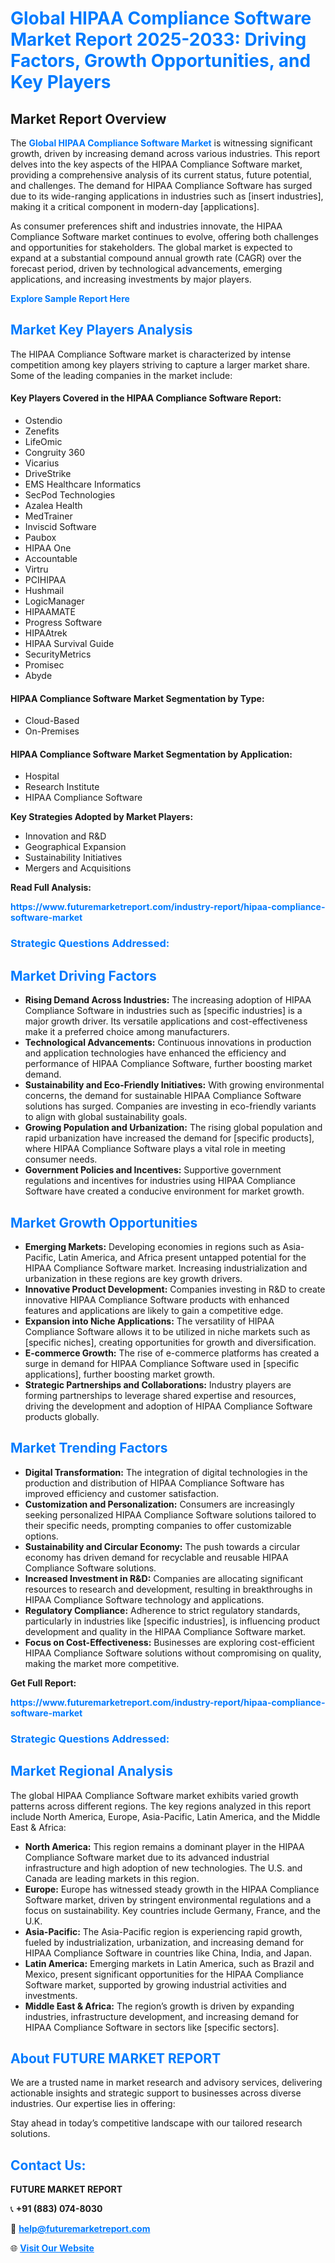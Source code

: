 <h1 style="color: #007BFF;">Global HIPAA Compliance Software Market Report 2025-2033: Driving Factors, Growth Opportunities, and Key Players</h1>

<section id="overview">
<h2>Market Report Overview</h2>
<p>The <a href="https://www.futuremarketreport.com/industry-report/hipaa-compliance-software-market" style="color: #007BFF; text-decoration: none;"><strong>Global HIPAA Compliance Software Market</strong></a> is witnessing significant growth, driven by increasing demand across various industries. This report delves into the key aspects of the HIPAA Compliance Software market, providing a comprehensive analysis of its current status, future potential, and challenges. The demand for HIPAA Compliance Software has surged due to its wide-ranging applications in industries such as [insert industries], making it a critical component in modern-day [applications].</p>
<p>As consumer preferences shift and industries innovate, the HIPAA Compliance Software market continues to evolve, offering both challenges and opportunities for stakeholders. The global market is expected to expand at a substantial compound annual growth rate (CAGR) over the forecast period, driven by technological advancements, emerging applications, and increasing investments by major players.</p>
</section>

<section id="overview">
<p><a href="https://www.futuremarketreport.com/request-sample/reportId=111634" style="color: #007BFF; text-decoration: none;"><strong>Explore Sample Report Here</strong></a></p>
</section>

<section id="key-players">
<h2 style="color: #007BFF;">Market Key Players Analysis</h2>
<p>The HIPAA Compliance Software market is characterized by intense competition among key players striving to capture a larger market share. Some of the leading companies in the market include:</p>
<h4>Key Players Covered in the HIPAA Compliance Software Report:</h4>
<ul><li>Ostendio</li><li>Zenefits</li><li>LifeOmic</li><li>Congruity 360</li><li>Vicarius</li><li>DriveStrike</li><li>EMS Healthcare Informatics</li><li>SecPod Technologies</li><li>Azalea Health</li><li>MedTrainer</li><li>Inviscid Software</li><li>Paubox</li><li>HIPAA One</li><li>Accountable</li><li>Virtru</li><li>PCIHIPAA</li><li>Hushmail</li><li>LogicManager</li><li>HIPAAMATE</li><li>Progress Software</li><li>HIPAAtrek</li><li>HIPAA Survival Guide</li><li>SecurityMetrics</li><li>Promisec</li><li>Abyde</li></ul>
<h4>HIPAA Compliance Software Market Segmentation by Type:</h4>
<ul><li>Cloud-Based</li><li>On-Premises</li></ul>

<h4>HIPAA Compliance Software Market Segmentation by Application:</h4>
<ul><li>Hospital</li><li>Research Institute</li><li>HIPAA Compliance Software</li></ul>
<p><strong>Key Strategies Adopted by Market Players:</strong></p>
<ul>
<li>Innovation and R&D</li>
<li>Geographical Expansion</li>
<li>Sustainability Initiatives</li>
<li>Mergers and Acquisitions</li>
</ul>
</section>

<section>
<p><strong>Read Full Analysis: </strong></p><a href="https://www.futuremarketreport.com/industry-report/hipaa-compliance-software-market" style="color: #007BFF; text-decoration: none;"><strong>https://www.futuremarketreport.com/industry-report/hipaa-compliance-software-market</strong></a>
<h3 style="color: #007BFF;">Strategic Questions Addressed:</h3>
</section>

<section id="driving-factors">
<h2 style="color: #007BFF;">Market Driving Factors</h2>
<ul>
<li><strong>Rising Demand Across Industries:</strong> The increasing adoption of HIPAA Compliance Software in industries such as [specific industries] is a major growth driver. Its versatile applications and cost-effectiveness make it a preferred choice among manufacturers.</li>
<li><strong>Technological Advancements:</strong> Continuous innovations in production and application technologies have enhanced the efficiency and performance of HIPAA Compliance Software, further boosting market demand.</li>
<li><strong>Sustainability and Eco-Friendly Initiatives:</strong> With growing environmental concerns, the demand for sustainable HIPAA Compliance Software solutions has surged. Companies are investing in eco-friendly variants to align with global sustainability goals.</li>
<li><strong>Growing Population and Urbanization:</strong> The rising global population and rapid urbanization have increased the demand for [specific products], where HIPAA Compliance Software plays a vital role in meeting consumer needs.</li>
<li><strong>Government Policies and Incentives:</strong> Supportive government regulations and incentives for industries using HIPAA Compliance Software have created a conducive environment for market growth.</li>
</ul>
</section>

<section id="growth-opportunities">
<h2 style="color: #007BFF;">Market Growth Opportunities</h2>
<ul>
<li><strong>Emerging Markets:</strong> Developing economies in regions such as Asia-Pacific, Latin America, and Africa present untapped potential for the HIPAA Compliance Software market. Increasing industrialization and urbanization in these regions are key growth drivers.</li>
<li><strong>Innovative Product Development:</strong> Companies investing in R&D to create innovative HIPAA Compliance Software products with enhanced features and applications are likely to gain a competitive edge.</li>
<li><strong>Expansion into Niche Applications:</strong> The versatility of HIPAA Compliance Software allows it to be utilized in niche markets such as [specific niches], creating opportunities for growth and diversification.</li>
<li><strong>E-commerce Growth:</strong> The rise of e-commerce platforms has created a surge in demand for HIPAA Compliance Software used in [specific applications], further boosting market growth.</li>
<li><strong>Strategic Partnerships and Collaborations:</strong> Industry players are forming partnerships to leverage shared expertise and resources, driving the development and adoption of HIPAA Compliance Software products globally.</li>
</ul>
</section>

<section id="trending-factors">
<h2 style="color: #007BFF;">Market Trending Factors</h2>
<ul>
<li><strong>Digital Transformation:</strong> The integration of digital technologies in the production and distribution of HIPAA Compliance Software has improved efficiency and customer satisfaction.</li>
<li><strong>Customization and Personalization:</strong> Consumers are increasingly seeking personalized HIPAA Compliance Software solutions tailored to their specific needs, prompting companies to offer customizable options.</li>
<li><strong>Sustainability and Circular Economy:</strong> The push towards a circular economy has driven demand for recyclable and reusable HIPAA Compliance Software solutions.</li>
<li><strong>Increased Investment in R&D:</strong> Companies are allocating significant resources to research and development, resulting in breakthroughs in HIPAA Compliance Software technology and applications.</li>
<li><strong>Regulatory Compliance:</strong> Adherence to strict regulatory standards, particularly in industries like [specific industries], is influencing product development and quality in the HIPAA Compliance Software market.</li>
<li><strong>Focus on Cost-Effectiveness:</strong> Businesses are exploring cost-efficient HIPAA Compliance Software solutions without compromising on quality, making the market more competitive.</li>
</ul>
</section>

<section>
<p><strong>Get Full Report: </strong></p><a href="https://www.futuremarketreport.com/industry-report/hipaa-compliance-software-market" style="color: #007BFF; text-decoration: none;"><strong>https://www.futuremarketreport.com/industry-report/hipaa-compliance-software-market</strong></a>
<h3 style="color: #007BFF;">Strategic Questions Addressed:</h3>
</section>


<section id="regional-analysis">
<h2 style="color: #007BFF;">Market Regional Analysis</h2>
<p>The global HIPAA Compliance Software market exhibits varied growth patterns across different regions. The key regions analyzed in this report include North America, Europe, Asia-Pacific, Latin America, and the Middle East & Africa:</p>
<ul>
<li><strong>North America:</strong> This region remains a dominant player in the HIPAA Compliance Software market due to its advanced industrial infrastructure and high adoption of new technologies. The U.S. and Canada are leading markets in this region.</li>
<li><strong>Europe:</strong> Europe has witnessed steady growth in the HIPAA Compliance Software market, driven by stringent environmental regulations and a focus on sustainability. Key countries include Germany, France, and the U.K.</li>
<li><strong>Asia-Pacific:</strong> The Asia-Pacific region is experiencing rapid growth, fueled by industrialization, urbanization, and increasing demand for HIPAA Compliance Software in countries like China, India, and Japan.</li>
<li><strong>Latin America:</strong> Emerging markets in Latin America, such as Brazil and Mexico, present significant opportunities for the HIPAA Compliance Software market, supported by growing industrial activities and investments.</li>
<li><strong>Middle East & Africa:</strong> The region’s growth is driven by expanding industries, infrastructure development, and increasing demand for HIPAA Compliance Software in sectors like [specific sectors].</li>
</ul>
</section>

<footer>
<h2 style="color: #007BFF;">About FUTURE MARKET REPORT</h2>
<p>We are a trusted name in market research and advisory services, delivering actionable insights and strategic support to businesses across diverse industries. Our expertise lies in offering:</p>

<p>Stay ahead in today’s competitive landscape with our tailored research solutions.</p>

<h2 style="color: #007BFF;">Contact Us:</h2>
<p><strong>FUTURE MARKET REPORT</strong></p>
<p>📞 <strong>+91 (883) 074-8030</strong></p>
<p>📧 <strong><a href="mailto:help@futuremarketreport.com" style="color: #007BFF;">help@futuremarketreport.com</a></strong></p>
<p>🌐 <strong><a href="https://www.futuremarketreport.com/" style="color: #007BFF;">Visit Our Website</a></strong></p>
</footer>